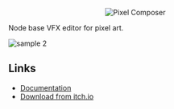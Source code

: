 <p align="center">
  <img src="https://github.com/Ttanasart-pt/Pixel-Composer/blob/6ed587ed6cd52317f6870836c1188ad914c834d4/img/s_banner.png" alt="Pixel Composer"/>
</p>

Node base VFX editor for pixel art.

![sample 2](https://github.com/Ttanasart-pt/Pixel-Composer/blob/2986c4c6131e8729437bdd785bde11980056678c/img/sample%202.gif)

## Links

- [Documentation](https://pixel-composer-doc.readthedocs.io/en/latest/ui/)
- [Download from itch.io](https://makham.itch.io/pixel-composer)

